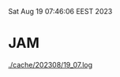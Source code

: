 Sat Aug 19 07:46:06 EEST 2023
# JAM
<a href='./cache/202308/19_07.log'>./cache/202308/19_07.log</a>
